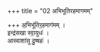 +++
title = "02 अभिभूतिरहमागमम्"

+++
अ॒भिभू॑तिर॒हमाग॑मम् ।  
इन्द्र॑सखा स्वा॒युधः॑ ।  
आस्वाशा॑सु दु॒ष्षहः॑ ।  
